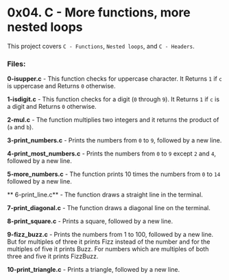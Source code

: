 
# 0x04. C - More functions, more nested loops
This project covers `C - Functions`, `Nested loops`, and `C - Headers`.

### Files:

**0-isupper.c** - This function checks for uppercase character. It Returns `1` if `c` is uppercase and Returns `0` otherwise.

**1-isdigit.c** - This function checks for a digit (`0` through `9`). It Returns `1` if `c` is a digit and Returns `0` otherwise.

**2-mul.c** - The function multiplies two integers and it returns the product of (`a` and `b`).

**3-print_numbers.c** - Prints the numbers from `0` to `9`, followed by a new line.

**4-print_most_numbers.c** - Prints the numbers from `0` to `9` except `2` and `4`, followed by a new line.

**5-more_numbers.c** - The function prints 10 times the numbers from `0` to `14` followed by a new line.

** 6-print_line.c** - The function draws a straight line in the terminal.

**7-print_diagonal.c** - The function draws a diagonal line on the terminal. 

**8-print_square.c** - Prints a square, followed by a new line.

**9-fizz_buzz.c** - Prints the numbers from 1 to 100, followed by a new line. But for multiples of three it prints Fizz instead of the number and for the multiples of five it prints Buzz. For numbers which are multiples of both three and five it prints FizzBuzz.

**10-print_triangle.c** - Prints a triangle, followed by a new line.
